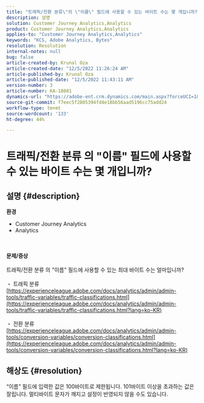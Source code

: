 ```yaml
---
title: "트래픽/전환 분류\"의 \"이름\" 필드에 사용할 수 있는 바이트 수는 몇 개입니까?"
description: 설명
solution: Customer Journey Analytics,Analytics
product: Customer Journey Analytics,Analytics
applies-to: "Customer Journey Analytics,Analytics"
keywords: "KCS, Adobe Analytics, Bytes"
resolution: Resolution
internal-notes: null
bug: false
article-created-by: Krunal Oza
article-created-date: "12/5/2022 11:26:24 AM"
article-published-by: Krunal Oza
article-published-date: "12/5/2022 11:43:11 AM"
version-number: 3
article-number: KA-18081
dynamics-url: "https://adobe-ent.crm.dynamics.com/main.aspx?forceUCI=1&pagetype=entityrecord&etn=knowledgearticle&id=650ddda4-8f74-ed11-81aa-6045bd006c82"
source-git-commit: f7eec5f2805394fd4e18bb56aad5196cc75add24
workflow-type: tm+mt
source-wordcount: '133'
ht-degree: 44%

---
```


# 트래픽/전환 분류 의 &quot;이름&quot; 필드에 사용할 수 있는 바이트 수는 몇 개입니까?

## 설명 {#description}

<b>환경</b>
- Customer Journey Analytics
- Analytics

<br> <br><b>문제/증상</b><br> <br>트래픽/전환 분류 의 &quot;이름&quot; 필드에 사용할 수 있는 최대 바이트 수는 얼마입니까?<br> <br>・ 트래픽 분류
[https://experienceleague.adobe.com/docs/analytics/admin/admin-tools/traffic-variables/traffic-classifications.html](https://experienceleague.adobe.com/docs/analytics/admin/admin-tools/traffic-variables/traffic-classifications.html?lang=ko-KR)<br> <br>・ 전환 분류
[https://experienceleague.adobe.com/docs/analytics/admin/admin-tools/conversion-variables/conversion-classifications.html](https://experienceleague.adobe.com/docs/analytics/admin/admin-tools/conversion-variables/conversion-classifications.html?lang=ko-KR)

## 해상도 {#resolution}


“이름” 필드에 입력한 값은 100바이트로 제한됩니다. 101바이트 이상을 초과하는 값은 잘립니다. 멀티바이트 문자가 깨지고 설정이 반영되지 않을 수도 있습니다.
